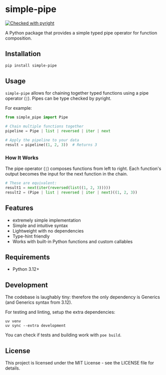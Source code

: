 # simple-pipe
[![Checked with pyright](https://microsoft.github.io/pyright/img/pyright_badge.svg)](https://microsoft.github.io/pyright/)

A Python package that provides a simple typed pipe operator for function composition.

## Installation

```bash
pip install simple-pipe
```

## Usage

`simple-pipe` allows for chaining together typed functions using a pipe operator (`|`). Pipes can be type checked by pyright.

For example:
```python
from simple_pipe import Pipe

# Chain multiple functions together
pipeline = Pipe | list | reversed | iter | next

# Apply the pipeline to your data
result = pipeline((1, 2, 3))  # Returns 3
```

### How It Works

The pipe operator (`|`) composes functions from left to right. Each function's output becomes the input for the next function in the chain.

```python
# These are equivalent:
result1 = next(iter(reversed(list((1, 2, 3)))))
result2 = (Pipe | list | reversed | iter | next)((1, 2, 3))
```

## Features
- extremely simple implementation
- Simple and intuitive syntax
- Lightweight with no dependencies
- Type-hint friendly
- Works with built-in Python functions and custom callables

## Requirements

- Python 3.12+

## Development

The codebase is laughably tiny: therefore the only dependency is Generics (and Generics syntax from 3.12). 

For testing and linting, setup the extra dependencies:
```
uv venv
uv sync --extra development
```

You can check if tests and building work with `poe build`.

## License

This project is licensed under the MIT License - see the LICENSE file for details.
